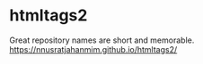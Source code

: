 # htmltags2
Great repository names are short and memorable.
https://nnusratjahanmim.github.io/htmltags2/
